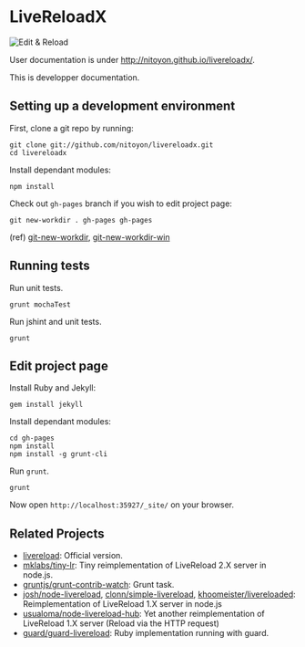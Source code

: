 LiveReloadX
===========

![Edit & Reload](http://nitoyon.github.io/livereloadx/images/title.png)

User documentation is under http://nitoyon.github.io/livereloadx/.

This is developper documentation. 


Setting up a development environment
------------------------------------

First, clone a git repo by running:

```
git clone git://github.com/nitoyon/livereloadx.git
cd livereloadx
```

Install dependant modules:

```
npm install
```

Check out `gh-pages` branch if you wish to edit project page:

```
git new-workdir . gh-pages gh-pages
```

(ref) [git-new-workdir](https://github.com/git/git/blob/master/contrib/workdir/git-new-workdir), [git-new-workdir-win](https://github.com/dansmith65/git/blob/master/contrib/workdir/git-new-workdir-win)



Running tests
-------------

Run unit tests.

```
grunt mochaTest
```

Run jshint and unit tests.

```
grunt
```


Edit project page
-----------------

Install Ruby and Jekyll:

```
gem install jekyll
```

Install dependant modules:

```
cd gh-pages
npm install
npm install -g grunt-cli
```

Run `grunt`.

```
grunt
```

Now open `http://localhost:35927/_site/` on your browser.


Related Projects
----------------

* [livereload](https://github.com/livereload/): Official version.
* [mklabs/tiny-lr](https://github.com/mklabs/tiny-lr): Tiny reimplementation of LiveReload 2.X server in node.js.
* [gruntjs/grunt-contrib-watch](https://github.com/gruntjs/grunt-contrib-watch#optionslivereload): Grunt task.
* [josh/node-livereload](https://github.com/josh/node-livereload), [clonn/simple-livereload](https://github.com/clonn/simple-livereload), [khoomeister/livereloaded](https://github.com/khoomeister/livereloaded): Reimplementation of LiveReload 1.X server in node.js
* [usualoma/node-livereload-hub](https://github.com/usualoma/node-livereload-hub): Yet another reimplementation of LiveReload 1.X server (Reload via the HTTP request)
* [guard/guard-livereload](https://github.com/guard/guard-livereload): Ruby implementation running with guard.

